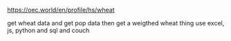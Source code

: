 https://oec.world/en/profile/hs/wheat

get wheat data and get pop data then 
get a weigthed wheat thing
use excel, js, python and sql and couch 